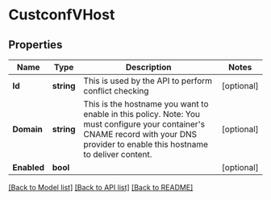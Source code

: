 # CustconfVHost

## Properties

Name | Type | Description | Notes
------------ | ------------- | ------------- | -------------
**Id** | **string** | This is used by the API to perform conflict checking | [optional] 
**Domain** | **string** | This is the hostname you want to enable in this policy. Note: You must configure your container&#39;s CNAME record with your DNS provider to enable this hostname to deliver content. | [optional] 
**Enabled** | **bool** |  | [optional] 

[[Back to Model list]](../README.md#documentation-for-models) [[Back to API list]](../README.md#documentation-for-api-endpoints) [[Back to README]](../README.md)


